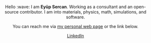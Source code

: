 <br>
<p align="center">
  Hello :wave:  I am <b>Eyüp Sercan</b>.
  Working as a  consultant and an open-source contributor.
  I am into materials, physics, math, simulations, and software.
</p>
<p align="center">You can reach me via <a href="https://www.eyupsercanuygur.com" target="_blank">my personal web page</a> or the link below.</p>

<p align = "center">
<span>
<a class="link-gray-dark"  href= 'https://www.linkedin.com/in/eypsrcnuygr/' >LinkedIn </a>
</span>
</p>





